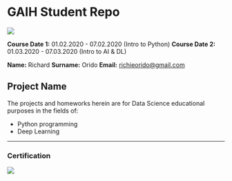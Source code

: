 # GAIH Student Repo
![](img/logo.png)

**Course Date 1:** 01.02.2020 - 07.02.2020 (Intro to Python)
**Course Date 2:** 01.03.2020 - 07.03.2020 (Intro to AI & DL)

**Name:** Richard 
**Surname:** Orido 
**Email:** richieorido@gmail.com 

## Project Name
The projects and homeworks herein are for Data Science educational purposes in the fields of:
 - Python programming
 - Deep Learning


---

### Certification
![](img/certificate_ex.png)

